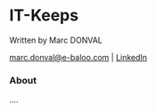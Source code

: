 # IT-Keeps

Written by Marc DONVAL

[marc.donval@e-baloo.com](mailto:marc.donval@e-baloo.com) | [LinkedIn](https://fr.linkedin.com/in/marc-donval-65731a60) 

### About

....
